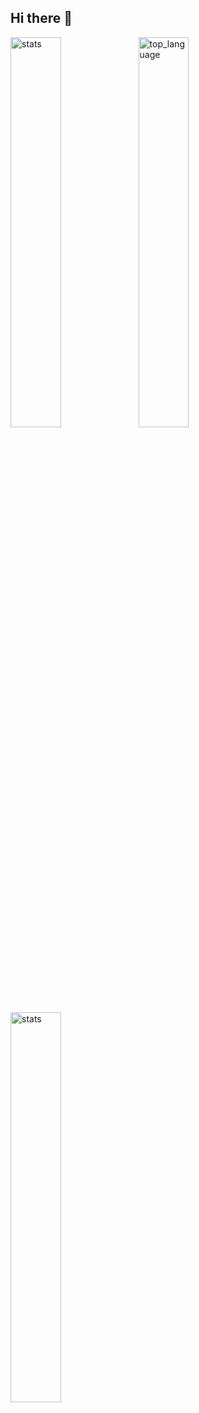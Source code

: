 ## Hi there 👋

<img alt="stats" align="left" width="40%" src="https://github-readme-stats.vercel.app/api/wakatime?username=just-basic&show_icons=true&theme=transparent"/>
<img alt="top_language" align="left" width="40%" src="https://github-readme-stats.vercel.app/api/top-langs/?username=just-basic&show_icons=true&theme=transparent&layout=compact"/>
<img alt="stats" align="left" width="40%" src="https://github-readme-stats.vercel.app/api?username=just-basic&show_icons=true&theme=transparent"/>

<!--
**just-basic/just-basic** is a ✨ _special_ ✨ repository because its `README.md` (this file) appears on your GitHub profile.

Here are some ideas to get you started:

- 🔭 I’m currently working on ...
- 🌱 I’m currently learning ...
- 👯 I’m looking to collaborate on ...
- 🤔 I’m looking for help with ...
- 💬 Ask me about ...
- 📫 How to reach me: ...
- 😄 Pronouns: ...
- ⚡ Fun fact: ...
-->
